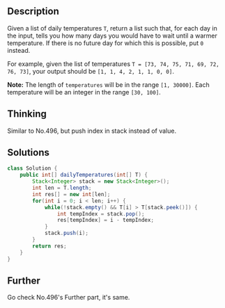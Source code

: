 ## Description

Given a list of daily temperatures `T`, return a list such that, for each day in the input, tells you how many days you would have to wait until a warmer temperature. If there is no future day for which this is possible, put `0` instead.

For example, given the list of temperatures `T = [73, 74, 75, 71, 69, 72, 76, 73]`, your output should be `[1, 1, 4, 2, 1, 1, 0, 0]`.

**Note:** The length of `temperatures` will be in the range `[1, 30000]`. Each temperature will be an integer in the range `[30, 100]`.

## Thinking

Similar to No.496, but push index in stack instead of value.

## Solutions

~~~java
class Solution {
    public int[] dailyTemperatures(int[] T) {
        Stack<Integer> stack = new Stack<Integer>();
        int len = T.length;
        int res[] = new int[len];
        for(int i = 0; i < len; i++) {
            while(!stack.empty() && T[i] > T[stack.peek()]) {
                int tempIndex = stack.pop();
                res[tempIndex] = i - tempIndex; 
            }
            stack.push(i);
        }
        return res;
    }
}
~~~



## Further

Go check No.496's Further part, it's same.